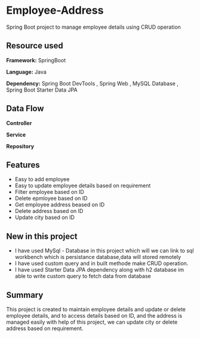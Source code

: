 # Employee-Address
Spring Boot project to manage employee details using CRUD operation

## Resource used

**Framework:** SpringBoot

**Language:** Java

**Dependency:** Spring Boot DevTools , Spring Web , MySQL Database , Spring Boot Starter Data JPA


## Data Flow

**Controller** 

**Service** 

**Repository** 

## Features

- Easy to add employee
- Easy to update employee details based on requirement
- Filter employee based on ID
- Delete epmloyee based on ID
- Get employee address beased on ID
- Delete address based on ID
- Update city based on ID

## New in this project

- I have used MySql - Database in this project which will we can link to sql workbench which is persistance database,data will stored remotely
- I have used custom query and in built methode make CRUD operation.
- I have used Starter Data JPA dependency along with h2 database im able to write custom query to fetch data from database


## Summary

This  project is created to maintain employee details and update or delete employee details, and to access details based on ID, and the address is managed easily with help of this project, we can update city or delete address based on requirement.



